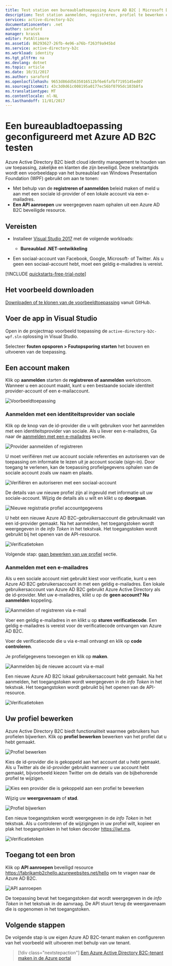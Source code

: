 ```yaml
---
title: Test station een bureaubladtoepassing Azure AD B2C | Microsoft Docs
description: Test station aanmelden, registreren, profiel te bewerken en opnieuw ingesteld wachtwoord gebruiker trajecten met behulp van een testomgeving met Azure AD B2C
services: active-directory-b2c
documentationcenter: .net
author: saraford
manager: krassk
editor: PatAltimore
ms.assetid: 86293627-26fb-4e96-a76b-f263f9a945bd
ms.service: active-directory-b2c
ms.workload: identity
ms.tgt_pltfrm: na
ms.devlang: dotnet
ms.topic: article
ms.date: 10/31/2017
ms.author: saraford
ms.openlocfilehash: 9653d86dd5635016512bf6e6fafbf7195145ed07
ms.sourcegitcommit: 43c3d0d61c008195a0177ec56bf0795dc103b8fa
ms.translationtype: MT
ms.contentlocale: nl-NL
ms.lasthandoff: 11/01/2017
---
```

# <a name="test-drive-a-desktop-application-configured-with-azure-ad-b2c"></a>Een bureaubladtoepassing geconfigureerd met Azure AD B2C testen

Azure Active Directory B2C biedt cloud identity management te houden van uw toepassing, zakelijke en klanten die zijn beveiligd.  Deze snelstartgids wordt een voorbeeldapp van het bureaublad van Windows Presentation Foundation (WPF) gebruikt om aan te tonen:

* Met behulp van de **registreren of aanmelden** beleid maken of meld u aan met een sociale id-provider of een lokale account via een e-mailadres. 
* **Een API aanroepen** uw weergegeven naam ophalen uit een Azure AD B2C beveiligde resource.

## <a name="prerequisites"></a>Vereisten

* Installeer [Visual Studio 2017](https://www.visualstudio.com/downloads/) met de volgende workloads:
    - **Bureaublad .NET-ontwikkeling**

* Een sociaal-account van Facebook, Google, Microsoft- of Twitter. Als u geen een sociaal-account hebt, moet een geldig e-mailadres is vereist.

[!INCLUDE [quickstarts-free-trial-note](../../includes/quickstarts-free-trial-note.md)]

## <a name="download-the-sample"></a>Het voorbeeld downloaden

[Downloaden of te klonen van de voorbeeldtoepassing](https://github.com/Azure-Samples/active-directory-b2c-dotnet-desktop) vanuit GitHub.

## <a name="run-the-app-in-visual-studio"></a>Voer de app in Visual Studio

Open in de projectmap voorbeeld toepassing de `active-directory-b2c-wpf.sln` oplossing in Visual Studio. 

Selecteer **fouten opsporen > Foutopsporing starten** het bouwen en uitvoeren van de toepassing. 

## <a name="create-an-account"></a>Een account maken

Klik op **aanmelden** starten de **registreren of aanmelden** werkstroom. Wanneer u een account maakt, kunt u een bestaande sociale identiteit provider-account of een e-mailaccount.

![Voorbeeldtoepassing](media/active-directory-b2c-quickstarts-desktop-app/wpf-sample-application.png)

### <a name="sign-up-using-a-social-identity-provider"></a>Aanmelden met een identiteitsprovider van sociale

Klik op de knop van de id-provider die u wilt gebruiken voor het aanmelden met een identiteitsprovider van sociale. Als u liever een e-mailadres, Ga naar de [aanmelden met een e-mailadres](#sign-up-using-an-email-address) sectie.

![Provider aanmelden of registreren](media/active-directory-b2c-quickstarts-desktop-app/sign-in-or-sign-up-wpf.png)

U moet verifiëren met uw account sociale referenties en autoriseren van de toepassing om informatie te lezen uit je account sociale (sign-in). Door toegang te verlenen, kan de toepassing profielgegevens ophalen van de sociale account zoals uw naam en plaats. 

![Verifiëren en autoriseren met een sociaal-account](media/active-directory-b2c-quickstarts-desktop-app/twitter-authenticate-authorize-wpf.png)

De details van uw nieuwe profiel zijn al ingevuld met informatie uit uw sociale-account. Wijzig de details als u wilt en klikt u op **doorgaan**.

![Nieuwe registratie profiel accountgegevens](media/active-directory-b2c-quickstarts-desktop-app/new-account-sign-up-profile-details-wpf.png)

U hebt een nieuwe Azure AD B2C-gebruikersaccount die gebruikmaakt van een id-provider gemaakt. Na het aanmelden, het toegangstoken wordt weergegeven in de *info Token* in het tekstvak. Het toegangstoken wordt gebruikt bij het openen van de API-resource.

![Verificatietoken](media/active-directory-b2c-quickstarts-desktop-app/twitter-auth-token.png)

Volgende stap: [gaan bewerken van uw profiel](#edit-your-profile) sectie.

### <a name="sign-up-using-an-email-address"></a>Aanmelden met een e-mailadres

Als u een sociale account niet gebruikt kiest voor verificatie, kunt u een Azure AD B2C gebruikersaccount in met een geldig e-mailadres. Een lokale gebruikersaccount van Azure AD B2C gebruikt Azure Active Directory als de id-provider. Met uw e-mailadres, klikt u op de **geen account? Nu aanmelden** koppeling.

![Aanmelden of registreren via e-mail](media/active-directory-b2c-quickstarts-desktop-app/sign-in-or-sign-up-email-wpf.png)

Voer een geldig e-mailadres in en klikt u op **sturen verificatiecode**. Een geldig e-mailadres is vereist voor de verificatiecode ontvangen van Azure AD B2C.

Voer de verificatiecode die u via e-mail ontvangt en klik op **code controleren**.

Je profielgegevens toevoegen en klik op **maken**.

![Aanmelden bij de nieuwe account via e-mail](media/active-directory-b2c-quickstarts-desktop-app/sign-up-new-account-profile-email-wpf.png)

Een nieuwe Azure AD B2C lokaal gebruikersaccount hebt gemaakt. Na het aanmelden, het toegangstoken wordt weergegeven in de *info Token* in het tekstvak. Het toegangstoken wordt gebruikt bij het openen van de API-resource.

![Verificatietoken](media/active-directory-b2c-quickstarts-desktop-app/twitter-auth-token.png)

## <a name="edit-your-profile"></a>Uw profiel bewerken

Azure Active Directory B2C biedt functionaliteit waarmee gebruikers hun profielen bijwerken. Klik op **profiel bewerken** bewerken van het profiel dat u hebt gemaakt.

![Profiel bewerken](media/active-directory-b2c-quickstarts-desktop-app/edit-profile-wpf.png)

Kies de id-provider die is gekoppeld aan het account dat u hebt gemaakt. Als u Twitter als de id-provider gebruikt wanneer u uw account hebt gemaakt, bijvoorbeeld kiezen Twitter om de details van de bijbehorende profiel te wijzigen.

![Kies een provider die is gekoppeld aan een profiel te bewerken](media/active-directory-b2c-quickstarts-desktop-app/edit-account-choose-provider-wpf.png)

Wijzig uw **weergavenaam** of **stad**. 

![Profiel bijwerken](media/active-directory-b2c-quickstarts-desktop-app/update-profile-wpf.png)

Een nieuw toegangstoken wordt weergegeven in de *info Token* in het tekstvak. Als u controleren of de wijzigingen in uw profiel wilt, kopieer en plak het toegangstoken in het token decoder https://jwt.ms.

![Verificatietoken](media/active-directory-b2c-quickstarts-desktop-app/twitter-auth-token.png)

## <a name="access-a-resource"></a>Toegang tot een bron

Klik op **API aanroepen** beveiligd resource https://fabrikamb2chello.azurewebsites.net/hello om te vragen naar de Azure AD B2C. 

![API aanroepen](media/active-directory-b2c-quickstarts-desktop-app/call-api-wpf.png)

De toepassing bevat het toegangstoken dat wordt weergegeven in de *info Token* in het tekstvak in de aanvraag. De API stuurt terug de weergavenaam die is opgenomen in het toegangstoken.

## <a name="next-steps"></a>Volgende stappen

De volgende stap is uw eigen Azure AD B2C-tenant maken en configureren van het voorbeeld wilt uitvoeren met behulp van uw tenant. 

> [!div class="nextstepaction"]
> [Een Azure Active Directory B2C-tenant maken in de Azure portal](active-directory-b2c-get-started.md)
